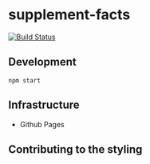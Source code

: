 # supplement-facts  

[![Build Status](https://travis-ci.org/camilin87/supplement-facts.svg?branch=master)](https://travis-ci.org/camilin87/supplement-facts)  

## Development  
    npm start

## Infrastructure  
- Github Pages  

## Contributing to the styling